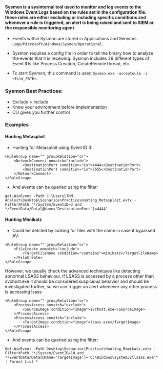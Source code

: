 #### Sysmon is a sysinternal tool used to monitor and log events to the Windows Event Logs based on the rules set in the configuration file. these rules are either excluding or including specific conditions and whenever a rule is triggered, an alert is being raised and sent to SIEM or the responsible monitoring agent.

- Events within Sysmon are stored in Applications and Services `Logs/Microsoft/Windows/Sysmon/Operational`.

- Sysmon requires a config file in order to tell the binary how to analyze the events that it is receiving. Sysmon includes 29 different types of Event IDs like Process Creation, CreateRemoteThread, etc.

- To start Sysmon, this command is used `Sysmon.exe -accepteula -i <File_PATH>`.

### Sysmon Best Practices:
- Exclude > Include
- Know your environment before implementation
- CLI gives you further control

### Examples
#### Hunting Metasploit
- Hunting for Metasploit using Event ID 3:
```
<RuleGroup name="" groupRelation="or">
	<NetworkConnect onmatch="include">
		<DestinationPort condition="is">4444</DestinationPort>
		<DestinationPort condition="is">5555</DestinationPort>
	</NetworkConnect>
</RuleGroup>
```

- And events can be queried using the filter:
```
get-WinEvent -Path C:\Users\THM-Analyst\Desktop\Scenarios\Practice\Hunting_Metasploit.evtx -FilterXPath "*/System/EventID=3 and */EventData/Data[@Name='DestinationPort']=4444"
```

#### Hunting Mimikatz
- Could be detcted by looking for files with the name in case it bypassed AV:
```
<RuleGroup name="" groupRelation="or">
	<FileCreate onmatch="include">
		<TargetFileName condition="contains">mimikatz</TargetFileName>
	</FileCreate>
</RuleGroup>
```
However, we usually check the advanced techniques like detecting abnormal LSASS behaviour. If LSASS is accessed by a process other than svchost.exe it should be considered suspicious behavior and should be investigated further, so we can trigger an alert whenever any other process is accessing lsass:
```
<RuleGroup name="" groupRelation="or">
	<ProcessAccess onmatch="exclude">
		<SourceImage condition="image">svchost.exe</SourceImage>
	</ProcessAccess>
	<ProcessAccess onmatch="include">
		<TargetImage condition="image">lsass.exe</TargetImage>
	</ProcessAccess>
</RuleGroup>
```
- And events can be queried using the filter:
```
Get-WinEvent -Path Desktop\Scenarios\Practice\Hunting_Mimikatz.evtx -FilterXPath "*/System/EventID=10 and */EventData/Data[@Name='TargetImage']='C:\Windows\system32\lsass.exe'" | Format-List *
```

